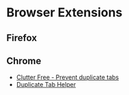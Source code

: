 Browser Extensions
==================


Firefox
-------



Chrome
------



- [Clutter Free - Prevent duplicate tabs](https://chrome.google.com/webstore/detail/clutter-free-prevent-dupl/iipjdmnoigaobkamfhnojmglcdbnfaaf)
- [Duplicate Tab Helper](https://chrome.google.com/webstore/detail/duplicate-tab-helper/oaceoebbkmkgfjhmngdinoclnionlgoh)


